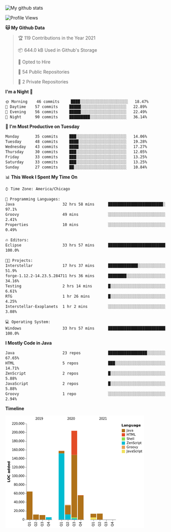 ![My github stats](https://github-readme-stats.vercel.app/api?username=romvoid95&theme=gruvbox&include_all_commits=true&show_icons=true")

<!--START_SECTION:waka-->
![Profile Views](http://img.shields.io/badge/Profile%20Views-0-blue)

**🐱 My Github Data** 

> 🏆 119 Contributions in the Year 2021
 > 
> 📦 644.0 kB Used in Github's Storage 
 > 
> 💼 Opted to Hire
 > 
> 📜 54 Public Repositories 
 > 
> 🔑 2 Private Repositories  
 > 
**I'm a Night 🦉** 

```text
🌞 Morning    46 commits     ████░░░░░░░░░░░░░░░░░░░░░   18.47% 
🌆 Daytime    57 commits     █████░░░░░░░░░░░░░░░░░░░░   22.89% 
🌃 Evening    56 commits     █████░░░░░░░░░░░░░░░░░░░░   22.49% 
🌙 Night      90 commits     █████████░░░░░░░░░░░░░░░░   36.14%

```
📅 **I'm Most Productive on Tuesday** 

```text
Monday       35 commits     ███░░░░░░░░░░░░░░░░░░░░░░   14.06% 
Tuesday      48 commits     ████░░░░░░░░░░░░░░░░░░░░░   19.28% 
Wednesday    43 commits     ████░░░░░░░░░░░░░░░░░░░░░   17.27% 
Thursday     30 commits     ███░░░░░░░░░░░░░░░░░░░░░░   12.05% 
Friday       33 commits     ███░░░░░░░░░░░░░░░░░░░░░░   13.25% 
Saturday     33 commits     ███░░░░░░░░░░░░░░░░░░░░░░   13.25% 
Sunday       27 commits     ██░░░░░░░░░░░░░░░░░░░░░░░   10.84%

```


📊 **This Week I Spent My Time On** 

```text
⌚︎ Time Zone: America/Chicago

💬 Programming Languages: 
Java                     32 hrs 58 mins      ████████████████████████░   97.1% 
Groovy                   49 mins             ░░░░░░░░░░░░░░░░░░░░░░░░░   2.41% 
Properties               10 mins             ░░░░░░░░░░░░░░░░░░░░░░░░░   0.49%

🔥 Editors: 
Eclipse                  33 hrs 57 mins      █████████████████████████   100.0%

🐱‍💻 Projects: 
Interstellar             17 hrs 37 mins      █████████████░░░░░░░░░░░░   51.9% 
forge-1.12.2-14.23.5.284711 hrs 36 mins      ████████░░░░░░░░░░░░░░░░░   34.16% 
Testing                  2 hrs 14 mins       █░░░░░░░░░░░░░░░░░░░░░░░░   6.61% 
RTG                      1 hr 26 mins        █░░░░░░░░░░░░░░░░░░░░░░░░   4.25% 
Interstellar-Exoplanets  1 hr 2 mins         ░░░░░░░░░░░░░░░░░░░░░░░░░   3.08%

💻 Operating System: 
Windows                  33 hrs 57 mins      █████████████████████████   100.0%

```

**I Mostly Code in Java** 

```text
Java                     23 repos            █████████████████░░░░░░░░   67.65% 
HTML                     5 repos             ███░░░░░░░░░░░░░░░░░░░░░░   14.71% 
ZenScript                2 repos             █░░░░░░░░░░░░░░░░░░░░░░░░   5.88% 
JavaScript               2 repos             █░░░░░░░░░░░░░░░░░░░░░░░░   5.88% 
Groovy                   1 repo              ░░░░░░░░░░░░░░░░░░░░░░░░░   2.94%

```


**Timeline**

![Chart not found](https://raw.githubusercontent.com/ROMVoid95/ROMVoid95/master/charts/bar_graph.png) 


<!--END_SECTION:waka-->
